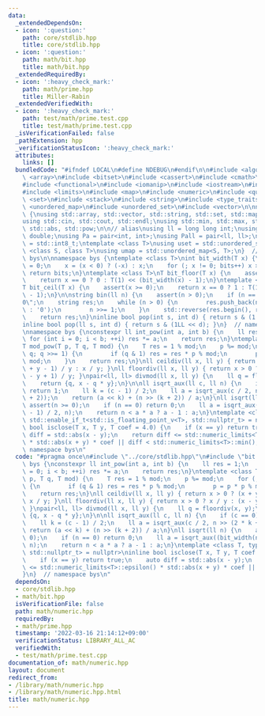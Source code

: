 ```yaml
---
data:
  _extendedDependsOn:
  - icon: ':question:'
    path: core/stdlib.hpp
    title: core/stdlib.hpp
  - icon: ':question:'
    path: math/bit.hpp
    title: math/bit.hpp
  _extendedRequiredBy:
  - icon: ':heavy_check_mark:'
    path: math/prime.hpp
    title: Miller-Rabin
  _extendedVerifiedWith:
  - icon: ':heavy_check_mark:'
    path: test/math/prime.test.cpp
    title: test/math/prime.test.cpp
  _isVerificationFailed: false
  _pathExtension: hpp
  _verificationStatusIcon: ':heavy_check_mark:'
  attributes:
    links: []
  bundledCode: "#ifndef LOCAL\n#define NDEBUG\n#endif\n\n#include <algorithm>\n#include\
    \ <array>\n#include <bitset>\n#include <cassert>\n#include <cmath>\n#include <complex>\n\
    #include <functional>\n#include <iomanip>\n#include <iostream>\n#include <iterator>\n\
    #include <limits>\n#include <map>\n#include <numeric>\n#include <queue>\n#include\
    \ <set>\n#include <stack>\n#include <string>\n#include <type_traits>\n#include\
    \ <unordered_map>\n#include <unordered_set>\n#include <vector>\n\nnamespace bys\
    \ {\nusing std::array, std::vector, std::string, std::set, std::map, std::pair;\n\
    using std::cin, std::cout, std::endl;\nusing std::min, std::max, std::sort, std::reverse,\
    \ std::abs, std::pow;\n\n// alias\nusing ll = long long int;\nusing ld = long\
    \ double;\nusing Pa = pair<int, int>;\nusing Pall = pair<ll, ll>;\nusing ibool\
    \ = std::int8_t;\ntemplate <class T>\nusing uset = std::unordered_set<T>;\ntemplate\
    \ <class S, class T>\nusing umap = std::unordered_map<S, T>;\n}  // namespace\
    \ bys\n\nnamespace bys {\ntemplate <class T>\nint bit_width(T x) {\n    int bits\
    \ = 0;\n    x = (x < 0) ? (-x) : x;\n    for (; x != 0; bits++) x >>= 1;\n   \
    \ return bits;\n}\ntemplate <class T>\nT bit_floor(T x) {\n    assert(x >= 0);\n\
    \    return x == 0 ? 0 : T(1) << (bit_width(x) - 1);\n}\ntemplate <class T>\n\
    T bit_ceil(T x) {\n    assert(x >= 0);\n    return x == 0 ? 1 : T(1) << bit_width(x\
    \ - 1);\n}\n\nstring bin(ll n) {\n    assert(n > 0);\n    if (n == 0) return \"\
    0\";\n    string res;\n    while (n > 0) {\n        res.push_back(n & 1 ? '1'\
    \ : '0');\n        n >>= 1;\n    }\n    std::reverse(res.begin(), res.end());\n\
    \    return res;\n}\ninline bool pop(int s, int d) { return s & (1 << d); }\n\
    inline bool pop(ll s, int d) { return s & (1LL << d); }\n}  // namespace bys\n\
    \nnamespace bys {\nconstexpr ll int_pow(int a, int b) {\n    ll res = 1;\n   \
    \ for (int i = 0; i < b; ++i) res *= a;\n    return res;\n}\ntemplate <class T>\n\
    T mod_pow(T p, T q, T mod) {\n    T res = 1 % mod;\n    p %= mod;\n    for (;\
    \ q; q >>= 1) {\n        if (q & 1) res = res * p % mod;\n        p = p * p %\
    \ mod;\n    }\n    return res;\n}\nll ceildiv(ll x, ll y) { return x > 0 ? (x\
    \ + y - 1) / y : x / y; }\nll floordiv(ll x, ll y) { return x > 0 ? x / y : (x\
    \ - y + 1) / y; }\npair<ll, ll> divmod(ll x, ll y) {\n    ll q = floordiv(x, y);\n\
    \    return {q, x - q * y};\n}\n\nll isqrt_aux(ll c, ll n) {\n    if (c == 0)\
    \ return 1;\n    ll k = (c - 1) / 2;\n    ll a = isqrt_aux(c / 2, n >> (2 * k\
    \ + 2));\n    return (a << k) + (n >> (k + 2)) / a;\n}\nll isqrt(ll n) {\n   \
    \ assert(n >= 0);\n    if (n == 0) return 0;\n    ll a = isqrt_aux((bit_width(n)\
    \ - 1) / 2, n);\n    return n < a * a ? a - 1 : a;\n}\ntemplate <class T, typename\
    \ std::enable_if_t<std::is_floating_point_v<T>, std::nullptr_t> = nullptr>\ninline\
    \ bool isclose(T x, T y, T coef = 4.0) {\n    if (x == y) return true;\n    auto\
    \ diff = std::abs(x - y);\n    return diff <= std::numeric_limits<T>::epsilon()\
    \ * std::abs(x + y) * coef || diff < std::numeric_limits<T>::min();\n}\n}  //\
    \ namespace bys\n"
  code: "#pragma once\n#include \"../core/stdlib.hpp\"\n#include \"bit.hpp\"\n\nnamespace\
    \ bys {\nconstexpr ll int_pow(int a, int b) {\n    ll res = 1;\n    for (int i\
    \ = 0; i < b; ++i) res *= a;\n    return res;\n}\ntemplate <class T>\nT mod_pow(T\
    \ p, T q, T mod) {\n    T res = 1 % mod;\n    p %= mod;\n    for (; q; q >>= 1)\
    \ {\n        if (q & 1) res = res * p % mod;\n        p = p * p % mod;\n    }\n\
    \    return res;\n}\nll ceildiv(ll x, ll y) { return x > 0 ? (x + y - 1) / y :\
    \ x / y; }\nll floordiv(ll x, ll y) { return x > 0 ? x / y : (x - y + 1) / y;\
    \ }\npair<ll, ll> divmod(ll x, ll y) {\n    ll q = floordiv(x, y);\n    return\
    \ {q, x - q * y};\n}\n\nll isqrt_aux(ll c, ll n) {\n    if (c == 0) return 1;\n\
    \    ll k = (c - 1) / 2;\n    ll a = isqrt_aux(c / 2, n >> (2 * k + 2));\n   \
    \ return (a << k) + (n >> (k + 2)) / a;\n}\nll isqrt(ll n) {\n    assert(n >=\
    \ 0);\n    if (n == 0) return 0;\n    ll a = isqrt_aux((bit_width(n) - 1) / 2,\
    \ n);\n    return n < a * a ? a - 1 : a;\n}\ntemplate <class T, typename std::enable_if_t<std::is_floating_point_v<T>,\
    \ std::nullptr_t> = nullptr>\ninline bool isclose(T x, T y, T coef = 4.0) {\n\
    \    if (x == y) return true;\n    auto diff = std::abs(x - y);\n    return diff\
    \ <= std::numeric_limits<T>::epsilon() * std::abs(x + y) * coef || diff < std::numeric_limits<T>::min();\n\
    }\n}  // namespace bys\n"
  dependsOn:
  - core/stdlib.hpp
  - math/bit.hpp
  isVerificationFile: false
  path: math/numeric.hpp
  requiredBy:
  - math/prime.hpp
  timestamp: '2022-03-16 21:14:12+09:00'
  verificationStatus: LIBRARY_ALL_AC
  verifiedWith:
  - test/math/prime.test.cpp
documentation_of: math/numeric.hpp
layout: document
redirect_from:
- /library/math/numeric.hpp
- /library/math/numeric.hpp.html
title: math/numeric.hpp
---
```

